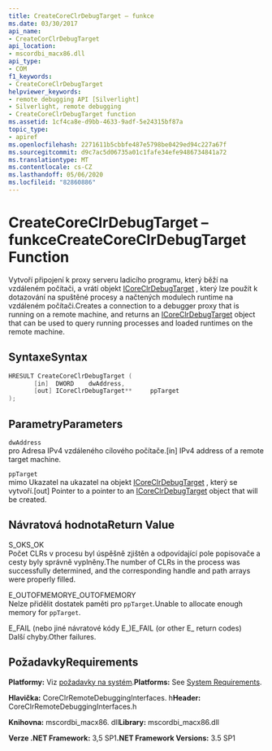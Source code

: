```yaml
---
title: CreateCoreClrDebugTarget – funkce
ms.date: 03/30/2017
api_name:
- CreateCorClrDebugTarget
api_location:
- mscordbi_macx86.dll
api_type:
- COM
f1_keywords:
- CreateCoreClrDebugTarget
helpviewer_keywords:
- remote debugging API [Silverlight]
- Silverlight, remote debugging
- CreateCoreClrDebugTarget function
ms.assetid: 1cf4ca8e-d9bb-4633-9adf-5e24315bf87a
topic_type:
- apiref
ms.openlocfilehash: 2271611b5cbbfe487e5798be0429ed94c227a67f
ms.sourcegitcommit: d9c7ac5d06735a01c1fafe34efe9486734841a72
ms.translationtype: MT
ms.contentlocale: cs-CZ
ms.lasthandoff: 05/06/2020
ms.locfileid: "82860886"
---
```

# <a name="createcoreclrdebugtarget-function"></a><span data-ttu-id="e5440-102">CreateCoreClrDebugTarget – funkce</span><span class="sxs-lookup"><span data-stu-id="e5440-102">CreateCoreClrDebugTarget Function</span></span>
<span data-ttu-id="e5440-103">Vytvoří připojení k proxy serveru ladicího programu, který běží na vzdáleném počítači, a vrátí objekt [ICoreClrDebugTarget](icoreclrdebugtarget-interface.md) , který lze použít k dotazování na spuštěné procesy a načtených modulech runtime na vzdáleném počítači.</span><span class="sxs-lookup"><span data-stu-id="e5440-103">Creates a connection to a debugger proxy that is running on a remote machine, and returns an [ICoreClrDebugTarget](icoreclrdebugtarget-interface.md) object that can be used to query running processes and loaded runtimes on the remote machine.</span></span>  
  
## <a name="syntax"></a><span data-ttu-id="e5440-104">Syntaxe</span><span class="sxs-lookup"><span data-stu-id="e5440-104">Syntax</span></span>  
  
```cpp  
HRESULT CreateCoreClrDebugTarget (  
       [in]  DWORD    dwAddress,
       [out] ICoreClrDebugTarget**     ppTarget  
);  
```  
  
## <a name="parameters"></a><span data-ttu-id="e5440-105">Parametry</span><span class="sxs-lookup"><span data-stu-id="e5440-105">Parameters</span></span>  
 `dwAddress`  
 <span data-ttu-id="e5440-106">pro Adresa IPv4 vzdáleného cílového počítače.</span><span class="sxs-lookup"><span data-stu-id="e5440-106">[in] IPv4 address of a remote target machine.</span></span>  
  
 `ppTarget`  
 <span data-ttu-id="e5440-107">mimo Ukazatel na ukazatel na objekt [ICoreClrDebugTarget](icoreclrdebugtarget-interface.md) , který se vytvoří.</span><span class="sxs-lookup"><span data-stu-id="e5440-107">[out] Pointer to a pointer to an [ICoreClrDebugTarget](icoreclrdebugtarget-interface.md) object that will be created.</span></span>  
  
## <a name="return-value"></a><span data-ttu-id="e5440-108">Návratová hodnota</span><span class="sxs-lookup"><span data-stu-id="e5440-108">Return Value</span></span>  
 <span data-ttu-id="e5440-109">S_OK</span><span class="sxs-lookup"><span data-stu-id="e5440-109">S_OK</span></span>  
 <span data-ttu-id="e5440-110">Počet CLRs v procesu byl úspěšně zjištěn a odpovídající pole popisovače a cesty byly správně vyplněny.</span><span class="sxs-lookup"><span data-stu-id="e5440-110">The number of CLRs in the process was successfully determined, and the corresponding handle and path arrays were properly filled.</span></span>  
  
 <span data-ttu-id="e5440-111">E_OUTOFMEMORY</span><span class="sxs-lookup"><span data-stu-id="e5440-111">E_OUTOFMEMORY</span></span>  
 <span data-ttu-id="e5440-112">Nelze přidělit dostatek paměti pro `ppTarget`.</span><span class="sxs-lookup"><span data-stu-id="e5440-112">Unable to allocate enough memory for `ppTarget`.</span></span>  
  
 <span data-ttu-id="e5440-113">E_FAIL (nebo jiné návratové kódy E_)</span><span class="sxs-lookup"><span data-stu-id="e5440-113">E_FAIL (or other E_ return codes)</span></span>  
 <span data-ttu-id="e5440-114">Další chyby.</span><span class="sxs-lookup"><span data-stu-id="e5440-114">Other failures.</span></span>  
  
## <a name="requirements"></a><span data-ttu-id="e5440-115">Požadavky</span><span class="sxs-lookup"><span data-stu-id="e5440-115">Requirements</span></span>  
 <span data-ttu-id="e5440-116">**Platformy:** Viz [požadavky na systém](../../get-started/system-requirements.md).</span><span class="sxs-lookup"><span data-stu-id="e5440-116">**Platforms:** See [System Requirements](../../get-started/system-requirements.md).</span></span>  
  
 <span data-ttu-id="e5440-117">**Hlavička:** CoreClrRemoteDebuggingInterfaces. h</span><span class="sxs-lookup"><span data-stu-id="e5440-117">**Header:** CoreClrRemoteDebuggingInterfaces.h</span></span>  
  
 <span data-ttu-id="e5440-118">**Knihovna:** mscordbi_macx86. dll</span><span class="sxs-lookup"><span data-stu-id="e5440-118">**Library:** mscordbi_macx86.dll</span></span>  
  
 <span data-ttu-id="e5440-119">**Verze .NET Framework:** 3,5 SP1</span><span class="sxs-lookup"><span data-stu-id="e5440-119">**.NET Framework Versions:** 3.5 SP1</span></span>

